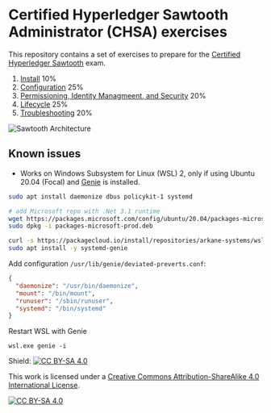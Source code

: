 # Certified Hyperledger Sawtooth Administrator (CHSA) exercises

This repository contains a set of exercises to prepare for the [Certified Hyperledger Sawtooth](https://training.linuxfoundation.org/certification/certified-hyperledger-sawtooth-administrator-chsa/) exam.

1. [Install](./a_install) 10%
2. [Configuration](./b_configuration) 25%
3. [Permissioning, Identity Managmeent, and Security](./c_security) 20%
4. [Lifecycle](./d_lifecycle) 25%
5. [Troubleshooting](./e_troubleshooting) 20%

![Sawtooth Architecture](https://sawtooth.hyperledger.org/docs/core/nightly/master/_images/appdev-environment-multi-node.svg)

## Known issues

* Works on Windows Subsystem for Linux (WSL) 2, only if using Ubuntu 20.04 (Focal) and [Genie](https://github.com/arkane-systems/genie) is installed.

```bash
sudo apt install daemonize dbus policykit-1 systemd

# add Microsoft repo with .Net 3.1 runtime
wget https://packages.microsoft.com/config/ubuntu/20.04/packages-microsoft-prod.deb -O packages-microsoft-prod.deb
sudo dpkg -i packages-microsoft-prod.deb

curl -s https://packagecloud.io/install/repositories/arkane-systems/wsl-translinux/script.deb.sh | sudo bash
sudo apt install -y systemd-genie
```

Add configuration `/usr/lib/genie/deviated-preverts.conf`:

```json
{
  "daemonize": "/usr/bin/daemonize",
  "mount": "/bin/mount",
  "runuser": "/sbin/runuser",
  "systemd": "/bin/systemd"
}
```

Restart WSL with Genie

```shell
wsl.exe genie -i
```

Shield: [![CC BY-SA 4.0][cc-by-sa-shield]][cc-by-sa]

This work is licensed under a
[Creative Commons Attribution-ShareAlike 4.0 International License][cc-by-sa].

[![CC BY-SA 4.0][cc-by-sa-image]][cc-by-sa]

[cc-by-sa]: http://creativecommons.org/licenses/by-sa/4.0/
[cc-by-sa-image]: https://licensebuttons.net/l/by-sa/4.0/88x31.png
[cc-by-sa-shield]: https://img.shields.io/badge/License-CC%20BY--SA%204.0-lightgrey.svg